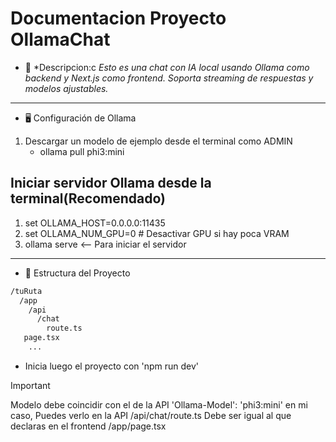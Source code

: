 # **Documentacion  Proyecto OllamaChat**
- 📝 *Descripcion:c *Esto es una chat con IA local usando Ollama como backend y Next.js como frontend. Soporta streaming de respuestas y modelos ajustables.*


---

- 🖥️ Configuración de Ollama
1. Descargar un modelo de ejemplo  desde el terminal como ADMIN
    - ollama pull phi3:mini

## Iniciar servidor Ollama desde la terminal(Recomendado)
1. set OLLAMA_HOST=0.0.0.0:11435
2. set OLLAMA_NUM_GPU=0  # Desactivar GPU si hay poca VRAM
3. ollama serve <-- Para iniciar el servidor



--- 
- 🚀 Estructura del Proyecto

```bash
/tuRuta
  /app
    /api
      /chat
        route.ts  
   page.tsx  
    ...               
```

- Inicia luego el proyecto con 'npm run dev'


> [!IMPORTANT]
> Modelo debe coincidir con el de la API  'Ollama-Model': 'phi3:mini'  en mi caso,  Puedes verlo en la API  /api/chat/route.ts
> Debe ser igual al que declaras en el frontend /app/page.tsx

